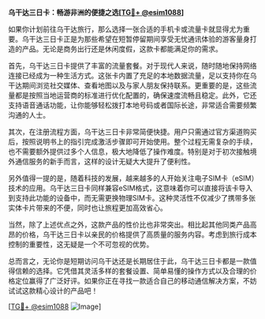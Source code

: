 **乌干达三日卡：畅游非洲的便捷之选[[TG💪+ @esim1088](https://t.me/s/esim1088)]**

如果你计划前往乌干达旅行，那么选择一张合适的手机卡或流量卡就显得尤为重要。乌干达三日卡正是为那些希望在短暂停留期间享受无忧通讯体验的游客量身打造的产品。无论是商务出行还是休闲度假，这款卡都能满足你的需求。

首先，乌干达三日卡提供了丰富的流量套餐。对于现代人来说，随时随地保持网络连接已经成为一种生活方式。这张卡内置了充足的本地数据流量，足以支持你在乌干达期间浏览社交媒体、查看地图以及与家人朋友保持联系。更重要的是，这些流量都是按照当地运营商的标准进行优化配置的，确保速度流畅且稳定。此外，它还支持语音通话功能，让你能够轻松拨打本地号码或者国际长途，非常适合需要频繁沟通的人士。

其次，在注册流程方面，乌干达三日卡非常简便快捷。用户只需通过官方渠道购买后，按照说明书上的指引完成激活步骤即可开始使用。整个过程无需复杂的手续，也不需要额外提供过多个人信息，极大地降低了操作难度。特别是对于初次接触境外通信服务的新手而言，这样的设计无疑大大提升了便利性。

另外值得一提的是，随着科技的发展，越来越多的人开始关注电子SIM卡（eSIM）技术的应用。乌干达三日卡同样兼容eSIM格式，这意味着你可以直接将该卡导入到支持此功能的设备中，而无需更换物理SIM卡。这种灵活性不仅减少了携带多张实体卡片带来的不便，同时也让旅程更加高效省心。

当然，除了上述优点之外，这款产品的性价比也非常突出。相比起其他同类产品高昂的价格，乌干达三日卡以亲民的价格提供了高质量的服务内容。考虑到旅行成本控制的重要性，这无疑是一个不可忽视的优势。

总而言之，无论你是短期访问乌干达还是长期居住于此，乌干达三日卡都是一款值得信赖的选择。它凭借其灵活多样的套餐设置、简单易懂的操作方式以及合理的价格定位赢得了广泛好评。如果你正在寻找一款适合自己的移动通信解决方案，不妨试试这款精心设计的产品吧！

[[TG💪+ @esim1088](https://t.me/s/esim1088) ![Image](https://i.postimg.cc/4NQfJmqS/Snipaste-2025-05-13-00-14-12.png)]